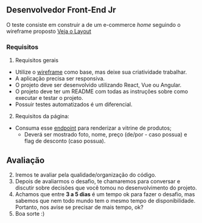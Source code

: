 ## Desenvolvedor Front-End Jr

O teste consiste em construir a de um e-commerce _home_ seguindo o wireframe proposto [Veja o Layout](./assets/ecommerce-site-wireframe.jpg)

### Requisitos

1. Requisitos gerais
  - Utilize o [wireframe](./assets/ecommerce-site-wireframe.jpg) como base, mas deixe sua criatividade trabalhar.
  - A aplicação precisa ser responsiva.
  - O projeto deve ser desenvolvido utilizando React, Vue ou Angular.
  - O projeto deve ter um README com todas as instruções sobre como executar e testar o projeto.
  - Possuir testes automatizados é um diferencial.

2. Requisitos da página:
  - Consuma esse [endpoint](https://run.mocky.io/v3/83960dab-2161-49e8-9244-3eca1920f7ef) para renderizar a vitrine de produtos;
    - Deverá ser mostrado foto, nome, preço (de/por - caso possua) e flag de desconto (caso possua).

## Avaliação

2. Iremos te avaliar pela qualidade/organização do código.
3. Depois de avaliarmos o desafio, te chamaremos para conversar e discutir sobre decisões que você tomou no desenvolvimento do projeto.
4. Achamos que entre **3 a 5 dias** é um tempo ok para fazer o desafio, mas sabemos que nem todo mundo tem o mesmo tempo de disponibilidade. Portanto, nos avise se precisar de mais tempo, ok?
5. Boa sorte :)
